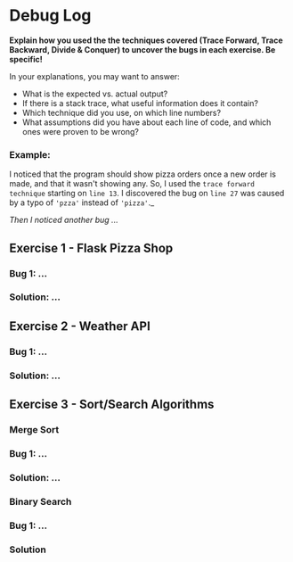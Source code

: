 # Debug Log

**Explain how you used the the techniques covered (Trace Forward, Trace Backward, Divide & Conquer) to uncover the bugs in each exercise. Be specific!**

In your explanations, you may want to answer:

- What is the expected vs. actual output?
- If there is a stack trace, what useful information does it contain?
- Which technique did you use, on which line numbers?
- What assumptions did you have about each line of code, and which ones were proven to be wrong?

### Example:
 I noticed that the program should show pizza orders once a new order is made, and that it wasn't showing any. 
 So, I used the `trace forward technique` starting on `line 13`. I discovered the bug on `line 27` was caused by a typo of `'pzza'` instead of `'pizza'`._

_Then I noticed another bug ..._

## Exercise 1 - Flask Pizza Shop

### Bug 1: ...
### Solution: ...

## Exercise 2 - Weather API

### Bug 1: ...
### Solution: ...

## Exercise 3 - Sort/Search Algorithms

### Merge Sort
### Bug 1: ...
### Solution: ...

### Binary Search
### Bug 1: ...
### Solution

